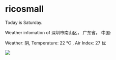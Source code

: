 # ricosmall

Today is Saturday.

Weather infomation of 深圳市南山区， 广东省， 中国: 

Weather: 阴, Temperature: 22 ℃ , Air Index: 27 优

<img src="https://github-readme-stats.vercel.app/api?username=ricosmall&show_icons=true" />
